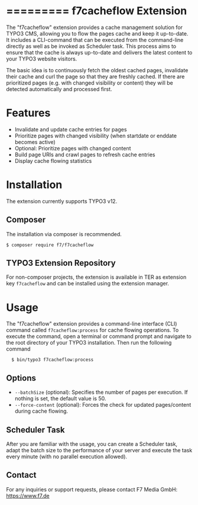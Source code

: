 =========
f7cacheflow Extension
=========

The "f7cacheflow" extension provides a cache management solution for TYPO3 CMS, allowing you to flow the pages cache and
keep it up-to-date. It includes a CLI-command that can be executed from the command-line directly as well as be invoked
as Scheduler task. This process aims to ensure that the cache is always up-to-date and delivers the latest content to
your TYPO3 website visitors.

The basic idea is to continuously fetch the oldest cached pages, invalidate their cache and curl the page so that they
are freshly cached. If there are prioritized pages (e.g. with changed visibility or content) they will be detected
automatically and processed first.


Features
========

- Invalidate and update cache entries for pages
- Prioritize pages with changed visibility (when startdate or enddate becomes active)
- Optional: Prioritize pages with changed content
- Build page URIs and crawl pages to refresh cache entries
- Display cache flowing statistics

Installation
============

The extension currently supports TYPO3 v12.

Composer
--------

The installation via composer is recommended.

    $ composer require f7/f7cacheflow

TYPO3 Extension Repository
--------------------------

For non-composer projects, the extension is available in TER as extension key ``f7cacheflow`` and can be installed using
the extension manager.

Usage
=====

The "f7cacheflow" extension provides a command-line interface (CLI) command called `f7cacheflow:process` for cache
flowing operations. To execute the command, open a terminal or command prompt and navigate to the root directory of your
TYPO3 installation. Then run the following command

      $ bin/typo3 f7cacheflow:process

Options
---------------

- `--batchSize` (optional): Specifies the number of pages per execution. If nothing is set, the default value is 50.
- `--force-content` (optional): Forces the check for updated pages/content during cache flowing.

Scheduler Task
--------------

After you are familiar with the usage, you can create a Scheduler task, adapt the batch size to the performance of your
server and execute the task every minute (with no parallel execution allowed).

Contact
-------

For any inquiries or support requests, please contact F7 Media GmbH: https://www.f7.de
